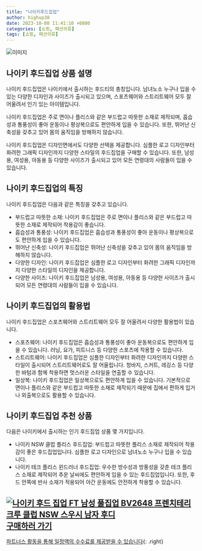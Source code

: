 ```yaml
---
title: "나이키후드집업"
author: highup38
date: 2023-10-08 11:41:10 +0800
categories: [쇼핑, 패션의류]
tags: [쇼핑, 패션의류]
---
```



![이미지](https://source.unsplash.com/1600x900/?나이키후드집업)

## 나이키 후드집업 상품 설명

나이키 후드집업은 나이키에서 출시하는 후드티의 총칭입니다. 남녀노소 누구나 입을 수 있는 다양한 디자인과 사이즈가 출시되고 있으며, 스포츠웨어와 스트리트웨어 모두 잘 어울려서 인기 있는 아이템입니다.

나이키 후드집업은 주로 면이나 플리스와 같은 부드럽고 따뜻한 소재로 제작되며, 흡습성과 통풍성이 좋아 운동이나 평상복으로도 편안하게 입을 수 있습니다. 또한, 뛰어난 신축성을 갖추고 있어 몸의 움직임을 방해하지 않습니다.

나이키 후드집업은 디자인면에서도 다양한 선택을 제공합니다. 심플한 로고 디자인부터 화려한 그래픽 디자인까지 다양한 스타일의 후드집업을 구매할 수 있습니다. 또한, 남성용, 여성용, 아동용 등 다양한 사이즈가 출시되고 있어 모든 연령대의 사람들이 입을 수 있습니다.

## 나이키 후드집업의 특징

나이키 후드집업은 다음과 같은 특징을 갖추고 있습니다.

* 부드럽고 따뜻한 소재: 나이키 후드집업은 주로 면이나 플리스와 같은 부드럽고 따뜻한 소재로 제작되어 착용감이 좋습니다.
* 흡습성과 통풍성: 나이키 후드집업은 흡습성과 통풍성이 좋아 운동이나 평상복으로도 편안하게 입을 수 있습니다.
* 뛰어난 신축성: 나이키 후드집업은 뛰어난 신축성을 갖추고 있어 몸의 움직임을 방해하지 않습니다.
* 다양한 디자인: 나이키 후드집업은 심플한 로고 디자인부터 화려한 그래픽 디자인까지 다양한 스타일의 디자인을 제공합니다.
* 다양한 사이즈: 나이키 후드집업은 남성용, 여성용, 아동용 등 다양한 사이즈가 출시되어 모든 연령대의 사람들이 입을 수 있습니다.

## 나이키 후드집업의 활용법

나이키 후드집업은 스포츠웨어와 스트리트웨어 모두 잘 어울려서 다양한 활용법이 있습니다.

* 스포츠웨어: 나이키 후드집업은 흡습성과 통풍성이 좋아 운동복으로도 편안하게 입을 수 있습니다. 러닝, 요가, 피트니스 등 다양한 스포츠에 착용할 수 있습니다.
* 스트리트웨어: 나이키 후드집업은 심플한 디자인부터 화려한 디자인까지 다양한 스타일이 출시되어 스트리트웨어로도 잘 어울립니다. 청바지, 스커트, 레깅스 등 다양한 바텀과 함께 착용하면 멋스러운 스타일을 연출할 수 있습니다.
* 일상복: 나이키 후드집업은 일상복으로도 편안하게 입을 수 있습니다. 기본적으로 면이나 플리스와 같은 부드럽고 따뜻한 소재로 제작되기 때문에 집에서 편하게 입거나 외출복으로도 활용할 수 있습니다.

## 나이키 후드집업 추천 상품

다음은 나이키에서 출시하는 인기 후드집업 상품 몇 가지입니다.

* 나이키 NSW 클럽 플리스 후드집업: 부드럽고 따뜻한 플리스 소재로 제작되어 착용감이 좋은 후드집업입니다. 심플한 로고 디자인으로 남녀노소 누구나 입을 수 있습니다.
* 나이키 테크 플리스 윈드러너 후드집업: 우수한 방수성과 방풍성을 갖춘 테크 플리스 소재로 제작되어 추운 날씨에도 편안하게 입을 수 있는 후드집업입니다. 또한, 후드 안쪽에 반사 소재가 적용되어 야간 운동에도 안전하게 착용할 수 있습니다.

[![나이키 후드 집업 FT 남성 풀집업 BV2648 프렌치테리 크루 클럽 NSW 스우시 남자 후디](https://thumbnail6.coupangcdn.com/thumbnails/remote/230x230ex/image/vendor_inventory/f5da/754aea4732139197578a33a6b16a7aa29239172f651150d24ac54ea56ac4.jpg "나이키 후드 집업 FT 남성 풀집업 BV2648 프렌치테리 크루 클럽 NSW 스우시 남자 후디")](https://link.coupang.com/re/AFFSDP?lptag=AF1030537&subid=&pageKey=7585003829&traceid=V0-153&itemId=20030536379&vendorItemId=87127081154)
<br>
[**구매하러 가기**](https://link.coupang.com/re/AFFSDP?lptag=AF1030537&subid=&pageKey=7585003829&traceid=V0-153&itemId=20030536379&vendorItemId=87127081154)
---
[파트너스 활동을 통해 일정액의 수수료를 제공받을 수 있습니다](https://link.coupang.com/a/bao1ui){: .right}